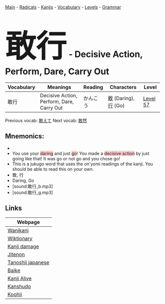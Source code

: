 <style> bigfont {font-size: 100px}</style>
[Main](../README.md) -
[Radicals](../radicals.md) -
[Kanjis](../kanjis.md) -
[Vocabulary](../vocabulary.md) -
[Levels](../levels.md) -
[Grammar](../grammar.md)
# <bigfont> 敢行</bigfont> - Decisive Action, Perform, Dare, Carry Out 

| Vocabulary | Meanings | Reading | Characters | Level |
| --- | --- | --- | --- | --- |
| 敢行 | Decisive Action, Perform, Dare, Carry Out | かんこう |  [敢](../kanjis/敢.md) (Daring), [行](../kanjis/行.md) (Go) | [Level 57](../levels/wk_level57.md) |

Previous vocab: [敢えて](敢えて.md) Next vocab: [敢然](敢然.md) 

## Mnemonics:

* 
* You use your <span style="background-color:#ffcccb"> daring</span> and just <span style="background-color:#ffcccb"> go</span>! You made a <span style="background-color:#ffcccb"> decisive action</span> by just going like that! It was go or not go and you chose go!
* This is a jukugo word that uses the on'yomi readings of the kanji. You should be able to read this on your own.
* 敢, 行
* Daring, Go
* [sound:敢行_b.mp3]
* [sound:敢行_g.mp3]


## Links 

| Webpage |
| --- |
| [Wanikani          ](https://www.wanikani.com/kanji/敢行) |
| [Wiktionary        ](https://en.wiktionary.org/wiki/敢行) |
| [Kanji damage      ](http://www.kanjidamage.com/kanji/search?utf8=✓&q=敢行) |
| [Jitenon           ](https://jitenon.com/kanji/敢行) |
| [Tanoshii japanese ](https://www.tanoshiijapanese.com/dictionary/kanji.cfm?k=敢行) |
| [Baike             ](https://baike.baidu.com/item/敢行) |
| [Kanji Alive       ](https://app.kanjialive.com/敢行) |
| [Kanshudo          ](https://www.kanshudo.com/searchmn?q=敢行) |
| [Koohii            ](https://kanji.koohii.com/study/kanji/敢行) |
